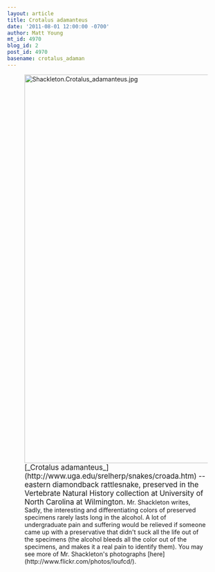 ```yaml
---
layout: article
title: Crotalus adamanteus
date: '2011-08-01 12:00:00 -0700'
author: Matt Young
mt_id: 4970
blog_id: 2
post_id: 4970
basename: crotalus_adaman
---
```

<figure>
<img src="/PT/uploads/2011/Shackleton.Crotalus_adamanteus.jpg" alt="Shackleton.Crotalus_adamanteus.jpg" width="600" height="900" />
<figcaption markdown="span">
<big>[_Crotalus adamanteus_](http://www.uga.edu/srelherp/snakes/croada.htm) -- eastern diamondback rattlesnake, preserved in the Vertebrate Natural History collection at University of North Carolina at Wilmington.</big> Mr. Shackleton writes, Sadly, the interesting and differentiating colors of preserved specimens rarely lasts long in the alcohol. A lot of undergraduate pain and suffering would be relieved if someone came up with a preservative that didn't suck all the life out of the specimens (the alcohol bleeds all the color out of the specimens, and makes it a real pain to identify them). You may see more of Mr. Shackleton's photographs [here](http://www.flickr.com/photos/loufcd/).

</figcaption>
</figure>
